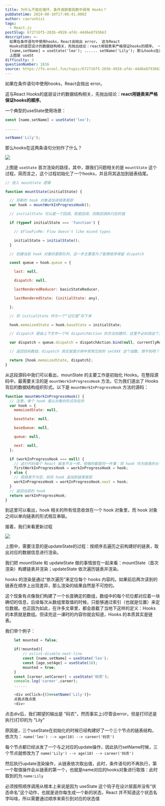 ```yaml
---
title: 为什么不能在循环、条件或嵌套函数中调用 Hooks？
pubDatetime: 2024-08-10T17:06:41.000Z
author: caorushizi
tags:
  - React.js
postSlug: 672716f5-203b-4928-afdc-44d6e8793663
description: >-
  如果在条件语句中使用hooks，React会抛出 error。 这与React
  Hooks的底层设计的数据结构相关，先抛出结论：react用链表来严格保证hooks的顺序。 一个典型的useState使用场景： const
  [name,setName] = useState('leo'); ...... setName('Lily'); 那么hooks在这两条语句分别作了什么？
  上图是 useSt
difficulty: 3
questionNumber: 1816
source: https://fe.ecool.fun/topic/672716f5-203b-4928-afdc-44d6e8793663
---
```


如果在条件语句中使用hooks，React会抛出 error。

这与React Hooks的底层设计的数据结构相关，先抛出结论：**react用链表来严格保证hooks的顺序**。

一个典型的useState使用场景：

```js
const [name,setName] = useState('leo');

......

setName('Lily');
```

那么hooks在这两条语句分别作了什么？

![](https://static.ecool.fun//article/cb476f45-25ec-4a1c-a691-b838566be824.png)

上图是 `useState` 首次渲染的路径，其中，跟我们问题相关的是 `mountState` 这个过程，简而言之，这个过程初始化了一个hooks，并且将其追加到链表结尾。

```js
// 进入 mounState 逻辑

function mountState(initialState) {

  // 将新的 hook 对象追加进链表尾部
  var hook = mountWorkInProgressHook();

  // initialState 可以是一个回调，若是回调，则取回调执行后的值

  if (typeof initialState === 'function') {

    // $FlowFixMe: Flow doesn't like mixed types

    initialState = initialState();
  }

  // 创建当前 hook 对象的更新队列，这一步主要是为了能够依序保留 dispatch

  const queue = hook.queue = {

    last: null,

    dispatch: null,

    lastRenderedReducer: basicStateReducer,

    lastRenderedState: (initialState: any),

  };

  // 将 initialState 作为一个“记忆值”存下来

  hook.memoizedState = hook.baseState = initialState;

  // dispatch 是由上下文中一个叫 dispatchAction 的方法创建的，这里不必纠结这个方法具体做了什么

  var dispatch = queue.dispatch = dispatchAction.bind(null, currentlyRenderingFiber$1, queue);

  // 返回目标数组，dispatch 其实就是示例中常常见到的 setXXX 这个函数，想不到吧？哈哈

  return [hook.memoizedState, dispatch];
}

```

从这段源码中我们可以看出，mounState 的主要工作是初始化 Hooks。在整段源码中，最需要关注的是 `mountWorkInProgressHook` 方法，它为我们道出了 Hooks 背后的数据结构组织形式。以下是 `mountWorkInProgressHook` 方法的源码：

```js
function mountWorkInProgressHook() {
  // 注意，单个 hook 是以对象的形式存在的
  var hook = {
    memoizedState: null,

    baseState: null,

    baseQueue: null,

    queue: null,

    next: null,
  };

  if (workInProgressHook === null) {
    // 这行代码每个 React 版本不太一样，但做的都是同一件事：将 hook 作为链表的头节点处理
    firstWorkInProgressHook = workInProgressHook = hook;
  } else {
    // 若链表不为空，则将 hook 追加到链表尾部
    workInProgressHook = workInProgressHook.next = hook;
  }
  // 返回当前的 hook
  return workInProgressHook;
}
```

到这里可以看出，hook 相关的所有信息收敛在一个 hook 对象里，而 hook 对象之间以单向链表的形式相互串联。

接着，我们来看更新过程

![](https://static.ecool.fun//article/b5214d4c-658d-4dc7-89cf-489eba66a58b.png)

上图中，需要注意的是updateState的过程：按顺序去遍历之前构建好的链表，取出对应的数据信息进行渲染。

我们把 mountState 和 updateState 做的事情放在一起来看：mountState（首次渲染）构建链表并渲染；updateState 依次遍历链表并渲染。

hooks 的渲染是通过“依次遍历”来定位每个 hooks 内容的。如果前后两次读到的链表在顺序上出现差异，那么渲染的结果自然是不可控的。

这个现象有点像我们构建了一个长度确定的数组，数组中的每个坑位都对应着一块确切的信息，后续每次从数组里取值的时候，只能够通过索引（也就是位置）来定位数据。也正因为如此，在许多文章里，都会直截了当地下这样的定义：Hooks 的本质就是数组。但读完这一课时的内容你就会知道，Hooks 的本质其实是链表。

我们举个例子：

```js
    let mounted = false;

    if(!mounted){
        // eslint-disable-next-line
        const [name,setName] = useState('leo');
        const [age,setAge] = useState(18);
        mounted = true;
    }
    const [career,setCareer] = useState('码农');
    console.log('career',career);
    ......

    <div onClick={()=>setName('Lily')}>
    点我点我点我
    <div>
```

点击div后，我们期望的输出是 "码农"，然而事实上(尽管会error，但是打印还是执行)打印的为 "Lily"

原因是，三个useState在初始化的时候已经构建好了一个三个节点的链表结构，依次为：
`name('leo') --> age(18) --> career('码农')`

每个节点都已经派发了一个与之对应的update操作，因此执行setName时候，三个节点就修改为了
`name('Lily') --> age(18) --> career('码农')`

然后执行update渲染操作，从链表依次取出值，此时，条件语句的不再执行，第一个取值操作会从链表的第一个，也就是name对应的hooks对象进行取值：此时取到的为 `name:Lily`

必须按照顺序调用从根本上来说是因为 useState 这个钩子在设计层面并没有“状态命名”这个动作，也就是说你每生成一个新的状态，React 并不知道这个状态名字叫啥，所以需要通过顺序来索引到对应的状态值
